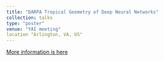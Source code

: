 ```yaml
---
title: "DARPA Tropical Geometry of Deep Neural Networks"
collection: talks
type: "poster"
venue: "YAI meeting"
location "Arlington, VA, US"
---
```


[More information is here](https://www.darpa.mil/attachments/2017YFAAwardWinners_forwebsite.docx)